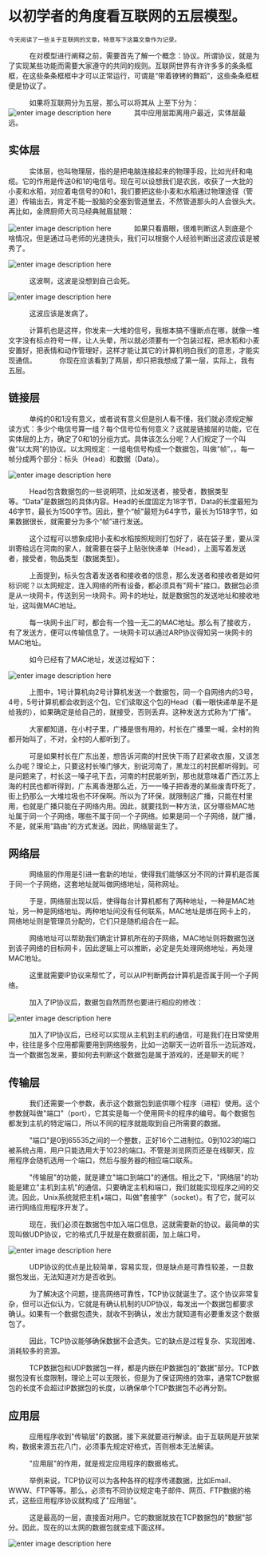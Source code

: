 
以初学者的角度看互联网的五层模型。
==============
    今天阅读了一些关于互联网的文章，特意写下这篇文章作为记录。
&#8195;&#8195;&#8195;在对模型进行阐释之前，需要首先了解一个概念：协议。所谓协议，就是为了实现某些功能而需要大家遵守的共同的规则。互联网世界有许许多多的条条框框，在这些条条框框中才可以正常运行，可谓是“带着镣铐的舞蹈”，这些条条框框便是协议了。

&#8195;&#8195;&#8195;如果将互联网分为五层，那么可以将其从	上至下分为：
![enter image description here](https://github.com/Ghostwriter512/Python-Java-interview/blob/master/%E7%BD%91%E7%BB%9C%E5%9F%BA%E7%A1%80/1.png)
&#8195;&#8195;&#8195;其中应用层距离用户最近，实体层最远。

## 实体层

&#8195;&#8195;&#8195;实体层，也叫物理层，指的是把电脑连接起来的物理手段，比如光纤和电缆。它的作用是传送0和1的电信号。现在可以设想我们是农民，收获了一大批的小麦和水稻，对应着电信号的0和1，我们要把这些小麦和水稻通过物理途径（管道）传输出去，肯定不能一股脑的全塞到管道里去，不然管道那头的人会很头大。再比如，金牌厨师大司马经典贼眉鼠眼：

![enter image description here](https://github.com/Ghostwriter512/Python-Java-interview/blob/master/%E7%BD%91%E7%BB%9C%E5%9F%BA%E7%A1%80/zmsy1.png)
&#8195;&#8195;&#8195;如果只看眉眼，很难判断这人到底是个啥情况，但是通过马老师的光速挠头，我们可以根据个人经验判断出这波应该是被秀了。

![enter image description here](https://github.com/Ghostwriter512/Python-Java-interview/blob/master/%E7%BD%91%E7%BB%9C%E5%9F%BA%E7%A1%80/zmsy2.png)

&#8195;&#8195;&#8195;这波啊，这波是没想到自己会死。

![enter image description here](https://github.com/Ghostwriter512/Python-Java-interview/blob/master/%E7%BD%91%E7%BB%9C%E5%9F%BA%E7%A1%80/zmsy3.png)

&#8195;&#8195;&#8195;这波应该是发病了。

&#8195;&#8195;&#8195;计算机也是这样，你发来一大堆的信号，我根本搞不懂断点在哪，就像一堆文字没有标点符号一样，让人头晕，所以就必须要有一个包装过程，把水稻和小麦安置好，把表情和动作管理好，这样才能让其它的计算机明白我们的意思，才能实现通信。
&#8195;&#8195;&#8195;你现在应该看到了两层，却只把我想成了第一层，实际上，我有五层。
## 链接层

&#8195;&#8195;&#8195;单纯的0和1没有意义，或者说有意义但是别人看不懂，我们就必须规定解读方式：多少个电信号算一组？每个信号位有何意义？这就是链接层的功能，它在实体层的上方，确定了0和1的分组方式。具体该怎么分呢？人们规定了一个叫做“以太网”的协议。以太网规定：一组电信号构成一个数据包，叫做“帧”，。每一帧分成两个部分：标头（Head）和数据（Data）。

![enter image description here](https://github.com/Ghostwriter512/Python-Java-interview/blob/master/%E7%BD%91%E7%BB%9C%E5%9F%BA%E7%A1%80/2.png)

&#8195;&#8195;&#8195;Head包含数据包的一些说明项，比如发送者，接受者，数据类型等。“Data”是数据包的具体内容。Head的长度固定为18字节，Data的长度最短为46字节，最长为1500字节。因此，整个“帧”最短为64字节，最长为1518字节，如果数据很长，就需要分为多个“帧”进行发送。

&#8195;&#8195;&#8195;这个过程可以想象成把小麦和水稻按照规则打包好了，装在袋子里，要从深圳寄给远在河南的家人，就需要在袋子上贴张快递单（Head），上面写着发送者，接受者，物品类型（数据类型）。

&#8195;&#8195;&#8195;上面提到，标头包含着发送者和接收者的信息，那么发送者和接收者是如何标识呢？以太网规定，连入网络的所有设备，都必须具有"网卡"接口。数据包必须是从一块网卡，传送到另一块网卡。网卡的地址，就是数据包的发送地址和接收地址，这叫做MAC地址。

&#8195;&#8195;&#8195;每一块网卡出厂时，都会有一个独一无二的MAC地址。那么有了接收方，有了发送方，便可以传输信息了。一块网卡可以通过ARP协议得知另一块网卡的MAC地址。

&#8195;&#8195;&#8195;如今已经有了MAC地址，发送过程如下：

![enter image description here](https://github.com/Ghostwriter512/Python-Java-interview/blob/master/%E7%BD%91%E7%BB%9C%E5%9F%BA%E7%A1%80/3.png)

&#8195;&#8195;&#8195;上图中，1号计算机向2号计算机发送一个数据包，同一个自网络内的3号，4号，5号计算机都会收到这个包，它们读取这个包的Head（看一眼快递单是不是给我的），如果确定是给自己的，就接受，否则丢弃。这种发送方式称为“广播”。

&#8195;&#8195;&#8195;大家都知道，在小村子里，广播是很有用的，村长在广播里一喊，全村的狗都开始叫了，不对，全村的人都听到了。

&#8195;&#8195;&#8195;可是如果村长在广东出差，想告诉河南的村民快下雨了赶紧收衣服，又该怎么办呢？理论上，只要这村长嗓门够大，别说河南了，黑龙江的村民都听得到。可是问题来了，村长这一嗓子吼下去，河南的村民能听到，那也就意味着广西江苏上海的村民也都听得到，广东离香港那么近，万一一嗓子把香港的某些废青吓死了，街上扔那么一大堆垃圾也不环保啊。所以为了环保，就限制这广播，只能在村里用，也就是广播只能在子网络内用。因此，就要找到一种方法，区分哪些MAC地址属于同一个子网络，哪些不属于同一个子网络。如果是同一个子网络，就广播，不是，就采用“路由”的方式发送。因此，网络层诞生了。
## 网络层
&#8195;&#8195;&#8195;网络层的作用是引进一套新的地址，使得我们能够区分不同的计算机是否属于同一个子网络，这套地址就叫做网络地址，简称网址。

&#8195;&#8195;&#8195;于是，网络层出现以后，使得每台计算机都有了两种地址，一种是MAC地址，另一种是网络地址。两种地址间没有任何联系，MAC地址是绑在网卡上的，网络地址则是管理员分配的，它们只是随机组合在一起。

&#8195;&#8195;&#8195;网络地址可以帮助我们确定计算机所在的子网络，MAC地址则将数据包送到该子网络的目标网卡，因此逻辑上可以推断，必定是先处理网络地址，再处理MAC地址。

&#8195;&#8195;&#8195;这里就需要IP协议来帮忙了，可以从IP判断两台计算机是否属于同一个子网络。

&#8195;&#8195;&#8195;加入了IP协议后，数据包自然而然也要进行相应的修改：

![enter image description here](https://github.com/Ghostwriter512/Python-Java-interview/blob/master/%E7%BD%91%E7%BB%9C%E5%9F%BA%E7%A1%80/4.png)

&#8195;&#8195;&#8195;加入了IP协议后，已经可以实现从主机到主机的通信，可是我们在日常使用中，往往是多个应用都需要用到网络服务，比如一边聊天一边听音乐一边玩游戏，当一个数据包发来，要如何去判断这个数据包是属于游戏的，还是聊天的呢？
## 传输层

&#8195;&#8195;&#8195;我们还需要一个参数，表示这个数据包到底供哪个程序（进程）使用。这个参数就叫做"端口"（port），它其实是每一个使用网卡的程序的编号。每个数据包都发到主机的特定端口，所以不同的程序就能取到自己所需要的数据。

&#8195;&#8195;&#8195;"端口"是0到65535之间的一个整数，正好16个二进制位。0到1023的端口被系统占用，用户只能选用大于1023的端口。不管是浏览网页还是在线聊天，应用程序会随机选用一个端口，然后与服务器的相应端口联系。

&#8195;&#8195;&#8195;"传输层"的功能，就是建立"端口到端口"的通信。相比之下，"网络层"的功能是建立"主机到主机"的通信。只要确定主机和端口，我们就能实现程序之间的交流。因此，Unix系统就把主机+端口，叫做"套接字"（socket）。有了它，就可以进行网络应用程序开发了。

&#8195;&#8195;&#8195;现在，我们必须在数据包中加入端口信息，这就需要新的协议。最简单的实现叫做UDP协议，它的格式几乎就是在数据前面，加上端口号。

![enter image description here](https://github.com/Ghostwriter512/Python-Java-interview/blob/master/%E7%BD%91%E7%BB%9C%E5%9F%BA%E7%A1%80/5.png)

&#8195;&#8195;&#8195;UDP协议的优点是比较简单，容易实现，但是缺点是可靠性较差，一旦数据包发出，无法知道对方是否收到。

&#8195;&#8195;&#8195;为了解决这个问题，提高网络可靠性，TCP协议就诞生了。这个协议非常复杂，但可以近似认为，它就是有确认机制的UDP协议，每发出一个数据包都要求确认。如果有一个数据包遗失，就收不到确认，发出方就知道有必要重发这个数据包了。

&#8195;&#8195;&#8195;因此，TCP协议能够确保数据不会遗失。它的缺点是过程复杂、实现困难、消耗较多的资源。

&#8195;&#8195;&#8195;TCP数据包和UDP数据包一样，都是内嵌在IP数据包的"数据"部分。TCP数据包没有长度限制，理论上可以无限长，但是为了保证网络的效率，通常TCP数据包的长度不会超过IP数据包的长度，以确保单个TCP数据包不必再分割。
## 应用层

&#8195;&#8195;&#8195;应用程序收到"传输层"的数据，接下来就要进行解读。由于互联网是开放架构，数据来源五花八门，必须事先规定好格式，否则根本无法解读。

&#8195;&#8195;&#8195;"应用层"的作用，就是规定应用程序的数据格式。

&#8195;&#8195;&#8195;举例来说，TCP协议可以为各种各样的程序传递数据，比如Email、WWW、FTP等等。那么，必须有不同协议规定电子邮件、网页、FTP数据的格式，这些应用程序协议就构成了"应用层"。

&#8195;&#8195;&#8195;这是最高的一层，直接面对用户。它的数据就放在TCP数据包的"数据"部分。因此，现在的以太网的数据包就变成下面这样。

![enter image description here](https://github.com/Ghostwriter512/Python-Java-interview/blob/master/%E7%BD%91%E7%BB%9C%E5%9F%BA%E7%A1%80/6.png)
